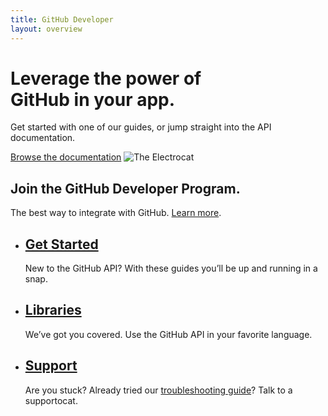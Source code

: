 ```yaml
---
title: GitHub Developer
layout: overview
---
```


<div class="wrapper feature">
  <h1>
    Leverage the power of<br />
    GitHub in your app.
  </h1>
  <p class="intro">Get started with one of our guides, or jump straight into the API documentation.</p>
  <a href="/v3/" class="button">Browse the documentation</a>
  <img src="/shared/images/electrocat.png" class="electrocat" alt="The Electrocat" />
</div>

<div class="full-width dev-program-callout">
  <div class="wrapper">
    <h2>Join the GitHub Developer Program.</h2>
    <p>The best way to integrate with GitHub. <a href="/program/">Learn more</a>.</p>
  </div>
</div>

<div class="full-width-divider">
  <ul class="wrapper highlights">
    <li class="highlight-module">
      <a href="/guides/"><span class="mega-octicon octicon-file-text"></span></a>
      <h2><a href="/guides/">Get Started</a></h2>
      <p>New to the GitHub API? With these guides you’ll be up and running in a snap.</p>
    </li>
    <li class="highlight-module">
      <a href="/libraries/"><span class="mega-octicon octicon-code"></span></a>
      <h2><a href="/libraries/">Libraries</a></h2>
      <p>We’ve got you covered. Use the GitHub API in your favorite language.</p>
    </li>
    <li class="highlight-module">
      <a href="http://github.com/contact"><span class="mega-octicon octicon-mail-read"></span></a>
      <h2><a href="http://github.com/contact">Support</a></h2>
      <p>Are you stuck? Already tried our <a href="/v3/troubleshooting/">troubleshooting guide</a>? Talk to a supportocat.</p>
    </li>
  </ul>
</div>
